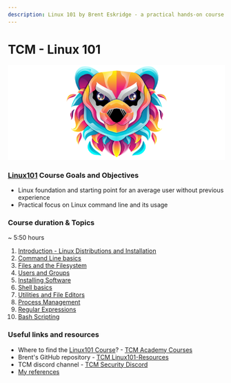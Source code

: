 ```yaml
---
description: Linux 101 by Brent Eskridge - a practical hands-on course
---
```


# **TCM - Linux 101**

![Linux 101 - academy.tcm-sec.com - © TCM Security](.gitbook/assets/linux101.png)

### [Linux101](https://academy.tcm-sec.com/p/linux-101) Course Goals and Objectives

* Linux foundation and starting point for an average user without previous experience
* Practical focus on Linux command line and its usage

### Course duration & Topics

~	5:50 hours

1. [Introduction - Linux Distributions and Installation](1-linux-distributions/README.md)
2. [Command Line basics](2-command-line/README.md)
3. [Files and the Filesystem](3-filesystem/README.md)
4. [Users and Groups](4-users-groups/README.md)
5. [Installing Software](5-installing-sw/README.md)
6. [Shell basics](6-shells/README.md)
7. [Utilities and File Editors](7-utilities-editors/README.md)
8. [Process Management](8-process-manag/README.md)
9. [Regular Expressions](9-regex/README.md)
10. [Bash Scripting](10-scripting/README.md)

### Useful links and resources

* Where to find the [Linux101 Course](https://academy.tcm-sec.com/p/linux-101)? - [TCM Academy Courses](https://academy.tcm-sec.com/courses)
* Brent's GitHub repository - [TCM Linux101-Resources](https://github.com/beskridge/Linux101-Resources)
* TCM discord channel - [TCM Security Discord](https://discord.gg/tcm)
* [My references](linux101-references.md) 

